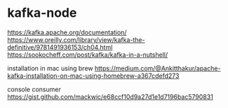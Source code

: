 # kafka-node
https://kafka.apache.org/documentation/
https://www.oreilly.com/library/view/kafka-the-definitive/9781491936153/ch04.html
https://sookocheff.com/post/kafka/kafka-in-a-nutshell/

installation in mac using brew
https://medium.com/@Ankitthakur/apache-kafka-installation-on-mac-using-homebrew-a367cdefd273

console consumer 
https://gist.github.com/mackwic/e68ccf10d9a27d1e1d7196bac5790831

